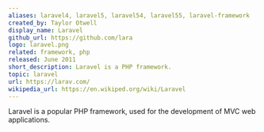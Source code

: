 ```yaml
---
aliases: laravel4, laravel5, laravel54, laravel55, laravel-framework
created_by: Taylor Otwell
display_name: Laravel
github_url: https://github.com/lara
logo: laravel.png
related: framework, php
released: June 2011
short_description: Laravel is a PHP framework.
topic: laravel
url: https://larav.com/
wikipedia_url: https://en.wikiped.org/wiki/Laravel
---
```

Laravel is a popular PHP framework, used for the development of MVC web applications.
